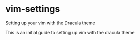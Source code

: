 # vim-settings  

Setting up your vim with the Dracula theme

This is an initial guide to setting up vim with the dracula theme
